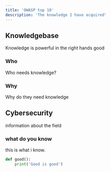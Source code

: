 ```yaml
---
title: 'OWASP top 10'
description: 'The knowledge I have acquired'
---
```


## Knowledgebase

Knowledge is powerful in the right hands
good

### Who
Who needs knowledge?

### Why
Why do they need knowledge

## Cybersecurity
information about the field

### what do you know
this is what i know.

```python
def good():
    print('Good is good')
```

